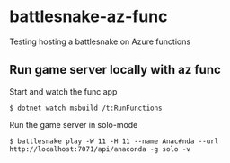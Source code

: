 # battlesnake-az-func
Testing hosting a battlesnake on Azure functions





## Run game server locally with az func


Start and watch the func app
```
$ dotnet watch msbuild /t:RunFunctions
```

Run the game server in solo-mode
```
$ battlesnake play -W 11 -H 11 --name Anac#nda --url http://localhost:7071/api/anaconda -g solo -v
```